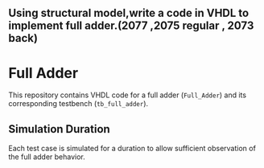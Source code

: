 ## Using structural model,write a code in VHDL to implement full adder.(2077 ,2075 regular , 2073 back)

# Full Adder

This repository contains VHDL code for a full adder (`Full_Adder`) and its corresponding testbench (`tb_full_adder`). 

## Simulation Duration

Each test case is simulated for a duration to allow sufficient observation of the full adder behavior.

